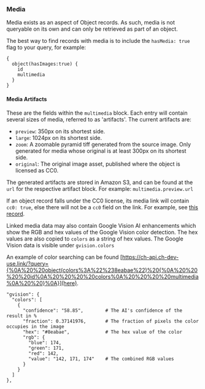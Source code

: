 ### Media

Media exists as an aspect of Object records. As such, media is not queryable on its own and can only be retrieved as part of an object.

The best way to find records with media is to include the `hasMedia: true` flag to your query, for example:
```
{
  object(hasImages:true) {
    id    
    multimedia
  }
}
```

#### Media Artifacts
These are the fields within the `multimedia` block. Each entry will contain several sizes of media, referred to as 'artifacts'. 
The current artifacts are:
  - `preview`: 350px on its shortest side.
  - `large`: 1024px on its shortest side.
  - `zoom`: A zoomable pyramid tiff generated from the source image. Only generated for media whose original is at least 300px on its shortest side.
  - `original`: The original image asset, published where the object is licensed as CC0.

The generated artifacts are stored in Amazon S3, and can be found at the `url` for the respective artifact block. For example: `multimedia.preview.url`

If an object record falls under the CC0 license, its media link will contain `cc0: true`, else there will not be a `cc0` field on the link. For example, see [this record](https://ch-api.ch-dev-use.link/?query=%7B%0A%20%20object(identifier%3A%229346%22)%7B%0A%09%09id%0A%20%20%20%20multimedia%20%20%20%20%0A%20%20%7D%0A%7D).

Linked media data may also contain Google Vision AI enhancements which show the RGB and hex values of the Google Vision color detection. The hex values are also copied to `colors` as a string of hex values. The Google Vision data is visible under `gvision.colors`

An example of color searching can be found [https://ch-api.ch-dev-use.link/?query={%0A%20%20object(colors%3A%22%238eabae%22)%20{%0A%20%20%20%20id%0A%20%20%20%20colors%0A%20%20%20%20multimedia%0A%20%20}%0A}](here).

```
"gvision": {
  "colors": [
    {
      "confidence": "58.85",        # The AI's confidence of the result in %
      "fraction": 0.37141976,       # The fraction of pixels the color occupies in the image
      "hex": "#8eabae",             # The hex value of the color
      "rgb": {
        "blue": 174,        
        "green": 171,
        "red": 142,
        "value": "142, 171, 174"    # The combined RGB values
      }
    }
  ]
},
```


